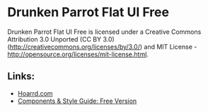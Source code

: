 Drunken Parrot Flat UI Free
=======

Drunken Parrot Flat UI Free is licensed under a Creative Commons Attribution 3.0 Unported (CC BY 3.0)  (http://creativecommons.org/licenses/by/3.0/) and MIT License - http://opensource.org/licenses/mit-license.html.

## Links:

+ [Hoarrd.com](https://hoarrd.com/drunken-parrot-flat-ui-kit/)
+ [Components & Style Guide: Free Version](http://hoarrd.github.io/drunken-parrot-flat-ui/)